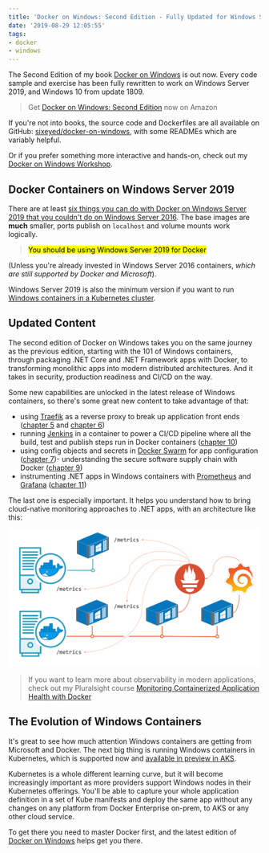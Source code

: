 ```yaml
---
title: 'Docker on Windows: Second Edition - Fully Updated for Windows Server 2019'
date: '2019-08-29 12:05:55'
tags:
- docker
- windows
---
```


The Second Edition of my book [Docker on Windows](https://amzn.to/2HWLarD) is out now. Every code sample and exercise has been fully rewritten to work on Windows Server 2019, and Windows 10 from update 1809.

> Get [Docker on Windows: Second Edition](https://amzn.to/2HWLarD) now on Amazon

If you're not into books, the source code and Dockerfiles are all available on GitHub: [sixeyed/docker-on-windows](https://github.com/sixeyed/docker-on-windows), with some READMEs which are variably helpful.

Or if you prefer something more interactive and hands-on, check out my [Docker on Windows Workshop](https://dwwx.space).

## Docker Containers on Windows Server 2019

There are at least [six things you can do with Docker on Windows Server 2019 that you couldn't do on Windows Server 2016](/what-you-can-do-with-docker-in-windows-server-2019-that-you-couldnt-do-in-windows-server-2016/). The base images are **much** smaller, ports publish on `localhost` and volume mounts work logically.

> <mark>You should be using Windows Server 2019 for Docker</mark>

(Unless you're already invested in Windows Server 2016 containers, _which are still supported by Docker and Microsoft_).

Windows Server 2019 is also the minimum version if you want to run [Windows containers in a Kubernetes cluster](/getting-started-with-kubernetes-on-windows/).

## Updated Content

The second edition of Docker on Windows takes you on the same journey as the previous edition, starting with the 101 of Windows containers, through packaging .NET Core and .NET Framework apps with Docker, to transforming monolithic apps into modern distributed architectures. And it takes in security, production readiness and CI/CD on the way.

Some new capabilities are unlocked in the latest release of Windows containers, so there's some great new content to take advantage of that:

- using [Traefik](https://traefik.io) as a reverse proxy to break up application front ends ([chapter 5](https://github.com/sixeyed/docker-on-windows/tree/master/ch05) and [chapter 6](https://github.com/sixeyed/docker-on-windows/tree/master/ch06))
- running [Jenkins](https://jenkins.io) in a container to power a CI/CD pipeline where all the build, test and publish steps run in Docker containers ([chapter 10](https://github.com/sixeyed/docker-on-windows/tree/master/ch10))
- using config objects and secrets in [Docker Swarm](https://docs.docker.com/engine/swarm/) for app configuration ([chapter 7](https://github.com/sixeyed/docker-on-windows/tree/master/ch07))- understanding the secure software supply chain with Docker ([chapter 9](https://github.com/sixeyed/docker-on-windows/tree/master/ch09))
- instrumenting .NET apps in Windows containers with [Prometheus](https://prometheus.io) and [Grafana](https://grafana.com) ([chapter 11](https://github.com/sixeyed/docker-on-windows/tree/master/ch11))

The last one is especially important. It helps you understand how to bring cloud-native monitoring approaches to .NET apps, with an architecture like this:

![Monitoring apps in Windows containers](/content/images/2019/08/dow-metrics.png)

> If you want to learn more about observability in modern applications, check out my Pluralsight course [Monitoring Containerized Application Health with Docker  
> ](https://pluralsight.pxf.io/c/1197078/424552/7490?u=https%3A%2F%2Fwww.pluralsight.com%2Fcourses%2Fmonitoring-containerized-app-health-docker)

## The Evolution of Windows Containers

It's great to see how much attention Windows containers are getting from Microsoft and Docker. The next big thing is running Windows containers in Kubernetes, which is supported now and [available in preview in AKS](https://docs.microsoft.com/en-us/azure/aks/windows-container-cli).

Kubernetes is a whole different learning curve, but it will become increasingly important as more providers support Windows nodes in their Kubernetes offerings. You'll be able to capture your whole application definition in a set of Kube manifests and deploy the same app without any changes on any platform from Docker Enterprise on-prem, to AKS or any other cloud service.

To get there you need to master Docker first, and the latest edition of [Docker on Windows](https://amzn.to/2HWLarD) helps get you there.

<!--kg-card-end: markdown-->